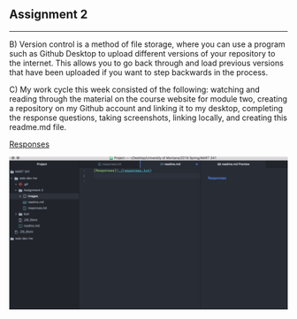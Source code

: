 ## Assignment 2
***
B) Version control is a method of file storage, where you can use a program such as Github Desktop to upload different versions of your repository to the internet. This allows you to go back through and load previous versions that have been uploaded if you want to step backwards in the process.

C) My work cycle this week consisted of the following: watching and reading through the material on the course website for module two, creating a repository on my Github account and linking it to my desktop, completing the response questions, taking screenshots, linking locally, and creating this readme.md file.




[Responses](./responses.txt)

![Screenshot from Assignment 2](./images/Screenshot.png)
